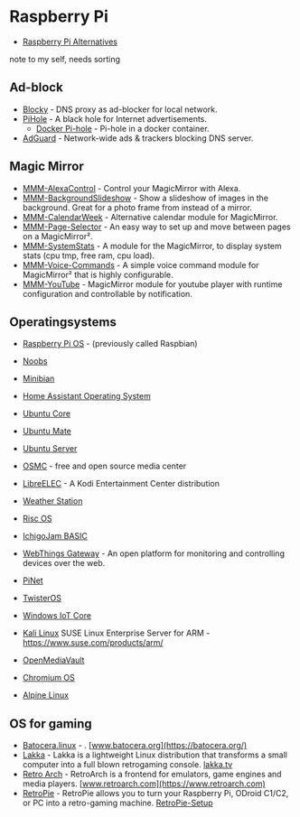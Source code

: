 # Raspberry Pi

- [Raspberry Pi Alternatives](https://pimylifeup.com/raspberry-pi-alternatives/)

note to my self, needs sorting

## Ad-block
- [Blocky](https://github.com/0xERR0R/blocky) - DNS proxy as ad-blocker for local network.
- [PiHole](https://github.com/pi-hole/pi-hole) - A black hole for Internet advertisements.
  - [Docker Pi-hole](https://github.com/pi-hole/docker-pi-hole) -  Pi-hole in a docker container.
- [AdGuard](https://github.com/AdguardTeam/AdguardHome) - Network-wide ads & trackers blocking DNS server.

## Magic Mirror
- [MMM-AlexaControl](https://github.com/JoChef2/MMM-AlexaControl) -  Control your MagicMirror with Alexa.
- [MMM-BackgroundSlideshow](https://github.com/darickc/MMM-BackgroundSlideshow) - Show a slideshow of images in the background. Great for a photo frame from instead of a mirror.
- [MMM-CalendarWeek](https://github.com/heskja/MMM-CalendarWeek) - Alternative calendar module for MagicMirror.
- [MMM-Page-Selector](https://github.com/Veldrovive/MMM-Page-Selector) - An easy way to set up and move between pages on a MagicMirror².
- [MMM-SystemStats](https://github.com/BenRoe/MMM-SystemStats) - A module for the MagicMirror, to display system stats (cpu tmp, free ram, cpu load).
- [MMM-Voice-Commands](https://github.com/Veldrovive/MMM-Voice-Commands) - A simple voice command module for MagicMirror² that is highly configurable.
- [MMM-YouTube](https://github.com/Anonym-tsk/MMM-YouTube) - MagicMirror module for youtube player with runtime configuration and controllable by notification.
## Operatingsystems
- [Raspberry Pi OS](https://www.raspberrypi.org/downloads/raspberry-pi-os/) - (previously called Raspbian)
- [Noobs](https://www.raspberrypi.org/downloads/noobs/)
- [Minibian](https://minibianpi.wordpress.com/)
- [Home Assistant Operating System](https://github.com/home-assistant/operating-system)
- [Ubuntu Core](https://ubuntu.com/download/raspberry-pi-core)
- [Ubuntu Mate](https://ubuntu-mate.org/ports/raspberry-pi/)
- [Ubuntu Server](https://ubuntu.com/download/raspberry-pi)
- [OSMC](https://osmc.tv/) - free and open source media center
- [LibreELEC](https://libreelec.tv/) - A Kodi Entertainment Center distribution
- [Weather Station](https://downloads.raspberrypi.org/weather_station/images/weather_station-2018-01-14/)
- [Risc OS](https://www.riscosopen.org/content/downloads/raspberry-pi)
- [IchigoJam BASIC](https://ichigojam.github.io/RPi/)
- [WebThings Gateway](https://iot.mozilla.org/gateway/) - An open platform for monitoring and controlling devices over the web.
- [PiNet](http://pinet.org.uk/)
- [TwisterOS](https://twisteros.com/)
- [Windows IoT Core](https://www.microsoft.com/en-us/software-download/windows10iotcore)

- [Kali Linux](https://www.kali.org/docs/arm/raspberry-pi-full-encryption/)
SUSE Linux Enterprise Server for ARM - https://www.suse.com/products/arm/
- [OpenMediaVault](https://www.openmediavault.org/)
- [Chromium OS](https://github.com/FydeOS/chromium_os-raspberry_pi)
- [Alpine Linux](https://wiki.alpinelinux.org/wiki/Raspberry_Pi)

## OS for gaming
- [Batocera.linux](https://github.com/batocera-linux/batocera.linux) - . [www.batocera.org](https://batocera.org/)
- [Lakka](https://github.com/libretro/Lakka-LibreELEC) - Lakka is a lightweight Linux distribution that transforms a small computer into a full blown retrogaming console. [lakka.tv](http://www.lakka.tv/)
- [Retro Arch](https://github.com/libretro/RetroArch) - RetroArch is a frontend for emulators, game engines and media players. [www.retroarch.com](https://www.retroarch.com)
- [RetroPie](https://retropie.org.uk/) - RetroPie allows you to turn your Raspberry Pi, ODroid C1/C2, or PC into a retro-gaming machine. [RetroPie-Setup](https://github.com/RetroPie/RetroPie-Setup)
